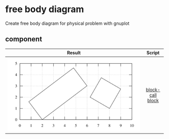 # free body diagram
Create free body diagram for physical problem with gnuplot


## component
Result | Script
:-: | :-:
![](block-call.svg) | [block-call](block-call.gnu)<br>[block](block.gnu)
